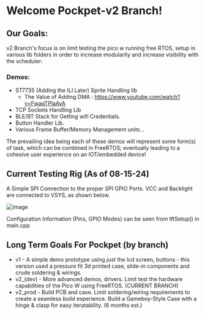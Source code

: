 # Welcome Pockpet-v2 Branch!

## Our Goals:
v2 Branch's focus is on limit testing the pico w running free RTOS, setup in various lib folders in order to increase modularity and increase visibility with the scheduler: 

### Demos:
* ST7735 (Adding the ILI Later) Sprite Handling lib
  * The Value of Adding DMA : https://www.youtube.com/watch?v=FwaqTPlaAvA
* TCP Sockets Handling Lib
* BLE/BT Stack for Getting wifi Credentials.
* Button Handler Lib.
* Various Frame Buffer/Memory Management units...

The prevailing idea being each of these demos will represent some form(s) of task, which can be combined in FreeRTOS; eventually leading to a cohesive user experience on an IOT/embedded device!


## Current Testing Rig (As of 08-15-24)
A Simple SPI Connection to the proper SPI GPIO Ports. VCC and Backlight are connected to VSYS, as shown below.

![image](https://github.com/user-attachments/assets/e7b783ed-5451-4845-b30a-2069199bcdb8)

Configuration Information (Pins, GPIO Modes) can be seen from tftSetup() in main.cpp

## Long Term Goals For Pockpet (by branch)
+ v1 - A simple demo prototype using *just* the lcd screen, buttons - this version used a pressure fit 3d printed case, slide-in components and crude soldering & wirings.
+ v2_(dev) - More advanced demos, drivers. Limit test the hardware capabilities of the Pico W using FreeRTOS. (CURRENT BRANCH)
+ v2_prod - Build PCB and case. Limit soldering/wiring requirements to create a seamless build experience. Build a Gameboy-Style Case with a hinge & clasp for easy iteratability. (6 months est.)
